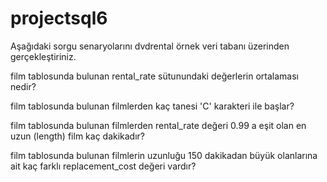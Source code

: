 # projectsql6   

Aşağıdaki sorgu senaryolarını dvdrental örnek veri tabanı üzerinden gerçekleştiriniz.

film tablosunda bulunan rental_rate sütunundaki değerlerin ortalaması nedir?

film tablosunda bulunan filmlerden kaç tanesi 'C' karakteri ile başlar?

film tablosunda bulunan filmlerden rental_rate değeri 0.99 a eşit olan en uzun (length) film kaç dakikadır?

film tablosunda bulunan filmlerin uzunluğu 150 dakikadan büyük olanlarına ait kaç farklı replacement_cost değeri vardır?
